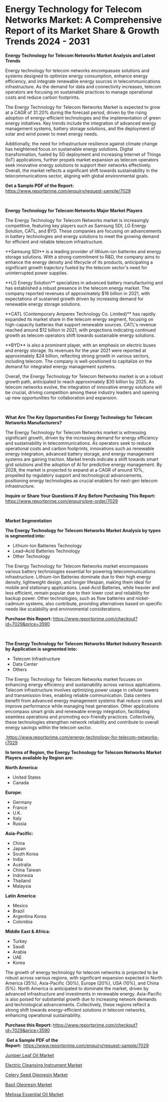 <p><h1>Energy Technology for Telecom Networks Market: A Comprehensive Report of its Market Share & Growth Trends 2024 - 2031</h1></p><p><strong>Energy Technology for Telecom Networks Market Analysis and Latest Trends</strong></p>
<p><p>Energy technology for telecom networks encompasses solutions and systems designed to optimize energy consumption, enhance energy efficiency, and integrate renewable energy sources in telecommunications infrastructure. As the demand for data and connectivity increases, telecom operators are focusing on sustainable practices to manage operational costs and reduce carbon footprints. </p><p>The Energy Technology for Telecom Networks Market is expected to grow at a CAGR of 31.20% during the forecast period, driven by the rising adoption of energy-efficient technologies and the implementation of green energy initiatives. Key trends include the integration of advanced energy management systems, battery storage solutions, and the deployment of solar and wind power to meet energy needs. </p><p>Additionally, the need for infrastructure resilience against climate change has heightened focus on sustainable energy solutions. Digital transformation, fueled by 5G deployment and increasing Internet of Things (IoT) applications, further propels market expansion as telecom operators seek innovative energy solutions to support their networks effectively. Overall, the market reflects a significant shift towards sustainability in the telecommunications sector, aligning with global environmental goals.</p></p>
<p><strong>Get a Sample PDF of the Report:&nbsp;</strong> <a href="https://www.reportprime.com/enquiry/request-sample/7029?utm_campaign=1892&utm_medium=2&utm_source=Github&utm_content=ia&utm_term=25122024&utm_id=energy-technology-for-telecom-networks">https://www.reportprime.com/enquiry/request-sample/7029</a></p>
<p>&nbsp;</p>
<p><strong>Energy Technology for Telecom Networks Major Market Players</strong></p>
<p><p>The Energy Technology for Telecom Networks market is increasingly competitive, featuring key players such as Samsung SDI, LG Energy Solution, CATL, and BYD. These companies are focusing on advancements in battery technologies and energy solutions to meet the growing demand for efficient and reliable telecom infrastructure.</p><p>**Samsung SDI** is a leading provider of lithium-ion batteries and energy storage solutions. With a strong commitment to R&D, the company aims to enhance the energy density and lifecycle of its products, anticipating a significant growth trajectory fueled by the telecom sector's need for uninterrupted power supplies.</p><p>**LG Energy Solution** specializes in advanced battery manufacturing and has established a robust presence in the telecom energy market. The company reported revenues of approximately $16 billion in 2021, with expectations of sustained growth driven by increasing demand for renewable energy storage solutions.</p><p>**CATL (Contemporary Amperex Technology Co. Limited)** has rapidly expanded its market share in the telecom energy segment, focusing on high-capacity batteries that support renewable sources. CATL's revenue reached around $12 billion in 2021, with projections indicating continued growth as telecom operators shift towards sustainable energy solutions.</p><p>**BYD** is also a prominent player, with an emphasis on electric buses and energy storage. Its revenues for the year 2021 were reported at approximately $24 billion, reflecting strong growth in various sectors, including telecom. The company is well-positioned to capitalize on the demand for integrated energy management systems.</p><p>Overall, the Energy Technology for Telecom Networks market is on a robust growth path, anticipated to reach approximately $30 billion by 2025. As telecom networks evolve, the integration of innovative energy solutions will be crucial, driving competition among these industry leaders and opening up new opportunities for collaboration and expansion.</p></p>
<p>&nbsp;</p>
<p><strong>What Are The Key Opportunities For Energy Technology for Telecom Networks Manufacturers?</strong></p>
<p><p>The Energy Technology for Telecom Networks market is witnessing significant growth, driven by the increasing demand for energy efficiency and sustainability in telecommunications. As operators seek to reduce operational costs and carbon footprints, innovations such as renewable energy integration, advanced battery storage, and energy management systems are gaining traction. Market trends indicate a shift towards smart grid solutions and the adoption of AI for predictive energy management. By 2028, the market is projected to expand at a CAGR of around 10%, propelled by regulatory support and technological advancements, positioning energy technologies as crucial enablers for next-gen telecom infrastructure.</p></p>
<p><strong>Inquire or Share Your Questions If Any Before Purchasing This Report:</strong> <a href="https://www.reportprime.com/enquiry/pre-order/7029?utm_campaign=1892&utm_medium=2&utm_source=Github&utm_content=ia&utm_term=25122024&utm_id=energy-technology-for-telecom-networks">https://www.reportprime.com/enquiry/pre-order/7029</a></p>
<p>&nbsp;</p>
<p><strong>Market Segmentation</strong></p>
<p><strong>The Energy Technology for Telecom Networks Market Analysis by types is segmented into:</strong></p>
<p><ul><li>Lithium-Ion Batteries Technology</li><li>Lead–Acid Batteries Technology</li><li>Other Technology</li></ul></p>
<p><p>The Energy Technology for Telecom Networks market encompasses various battery technologies essential for powering telecommunications infrastructure. Lithium-Ion Batteries dominate due to their high energy density, lightweight design, and longer lifespan, making them ideal for mobile and stationary applications. Lead-Acid Batteries, while heavier and less efficient, remain popular due to their lower cost and reliability for backup power. Other technologies, such as flow batteries and nickel-cadmium systems, also contribute, providing alternatives based on specific needs like scalability and environmental considerations.</p></p>
<p><strong>Purchase this Report:&nbsp;</strong><a href="https://www.reportprime.com/checkout?id=7029&price=3590&utm_campaign=1892&utm_medium=2&utm_source=Github&utm_content=ia&utm_term=25122024&utm_id=energy-technology-for-telecom-networks">https://www.reportprime.com/checkout?id=7029&price=3590</a></p>
<p>&nbsp;</p>
<p><strong>The Energy Technology for Telecom Networks Market Industry Research by Application is segmented into:</strong></p>
<p><ul><li>Telecom Infrastructure</li><li>Data Center</li><li>Others</li></ul></p>
<p><p>The Energy Technology for Telecom Networks market focuses on enhancing energy efficiency and sustainability across various applications. Telecom infrastructure involves optimizing power usage in cellular towers and transmission lines, enabling reliable communication. Data centers benefit from advanced energy management systems that reduce costs and improve performance while managing heat generation. Other applications encompass smart grids and renewable energy integration, facilitating seamless operations and promoting eco-friendly practices. Collectively, these technologies strengthen network reliability and contribute to overall energy savings within the telecom sector.</p></p>
<p><a href="https://www.reportprime.com/energy-technology-for-telecom-networks-r7029?utm_campaign=1892&utm_medium=2&utm_source=Github&utm_content=ia&utm_term=25122024&utm_id=energy-technology-for-telecom-networks">&nbsp;https://www.reportprime.com/energy-technology-for-telecom-networks-r7029</a></p>
<p><strong>In terms of Region, the Energy Technology for Telecom Networks Market Players available by Region are:</strong></p>
<p>
    <p> <strong> North America: </strong>
        <ul>
            <li>United States</li>
            <li>Canada</li>
        </ul>
        </p> 
    <p> <strong> Europe: </strong>
        <ul>
            <li>Germany</li>
            <li>France</li>
            <li>U.K.</li>
            <li>Italy</li>
            <li>Russia</li>
        </ul>
        </p> 
    <p> <strong> Asia-Pacific: </strong>
        <ul>
            <li>China</li>
            <li>Japan</li>
            <li>South Korea</li>
            <li>India</li>
            <li>Australia</li>
            <li>China Taiwan</li>
            <li>Indonesia</li>
            <li>Thailand</li>
            <li>Malaysia</li>
        </ul>
        </p> 
    <p> <strong> Latin America: </strong>
        <ul>
            <li>Mexico</li>
            <li>Brazil</li>
            <li>Argentina Korea</li>
            <li>Colombia</li>
        </ul>
        </p> 
    <p> <strong> Middle East & Africa: </strong>
        <ul>
            <li>Turkey</li>
            <li>Saudi</li>
            <li>Arabia</li>
            <li>UAE</li>
            <li>Korea</li>
        </ul>
    </p>
    </p>
<p><p>The growth of energy technology for telecom networks is projected to be robust across various regions, with significant expansion expected in North America (35%), Asia-Pacific (30%), Europe (20%), USA (10%), and China (5%). North America is anticipated to dominate the market, driven by advanced infrastructure and investments in renewable energy. Asia-Pacific is also poised for substantial growth due to increasing network demands and technological advancements. Collectively, these regions reflect a strong shift towards energy-efficient solutions in telecom networks, enhancing operational sustainability.</p></p>
<p><strong>Purchase this Report: </strong><a href="https://www.reportprime.com/checkout?id=7029&price=3590&utm_campaign=1892&utm_medium=2&utm_source=Github&utm_content=ia&utm_term=25122024&utm_id=energy-technology-for-telecom-networks">https://www.reportprime.com/checkout?id=7029&price=3590</a></p>
<p>&nbsp;<strong>Get a Sample PDF of the Report:&nbsp;&nbsp;</strong><a href="https://www.reportprime.com/enquiry/request-sample/7029?utm_campaign=1892&utm_medium=2&utm_source=Github&utm_content=ia&utm_term=25122024&utm_id=energy-technology-for-telecom-networks">https://www.reportprime.com/enquiry/request-sample/7029</a></p>
<p><strong></strong></p>
<p><p><a href="https://www.linkedin.com/pulse/unveiling-market-trends-global-juniper-leaf-oil-growth-013ie?utm_campaign=1892&utm_medium=2&utm_source=Github&utm_content=ia&utm_term=25122024&utm_id=energy-technology-for-telecom-networks">Juniper Leaf Oil Market</a></p><p><a href="https://www.linkedin.com/pulse/electric-cleansing-instrument-market-valuation-forecast-2024-2031-n1agf?utm_campaign=1892&utm_medium=2&utm_source=Github&utm_content=ia&utm_term=25122024&utm_id=energy-technology-for-telecom-networks">Electric Cleansing Instrument Market</a></p><p><a href="https://www.linkedin.com/pulse/late-mark-research-ceirf?utm_campaign=1892&utm_medium=2&utm_source=Github&utm_content=ia&utm_term=25122024&utm_id=energy-technology-for-telecom-networks">Celery Seed Oleoresin Market</a></p><p><a href="https://www.linkedin.com/pulse/a-mkt-nova-vc8zf?utm_campaign=1892&utm_medium=2&utm_source=Github&utm_content=ia&utm_term=25122024&utm_id=energy-technology-for-telecom-networks">Basil Oleoresin Market</a></p><p><a href="https://www.linkedin.com/pulse/melissa-essential-oil-market-forecasted-using-segmentation-bkfde?utm_campaign=1892&utm_medium=2&utm_source=Github&utm_content=ia&utm_term=25122024&utm_id=energy-technology-for-telecom-networks">Melissa Essential Oil Market</a></p></p>